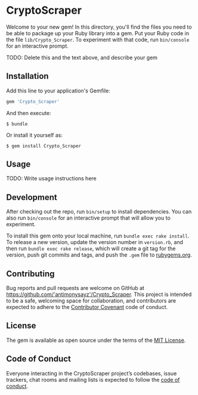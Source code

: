 # CryptoScraper

Welcome to your new gem! In this directory, you'll find the files you need to be able to package up your Ruby library into a gem. Put your Ruby code in the file `lib/Crypto_Scraper`. To experiment with that code, run `bin/console` for an interactive prompt.

TODO: Delete this and the text above, and describe your gem

## Installation

Add this line to your application's Gemfile:

```ruby
gem 'Crypto_Scraper'
```

And then execute:

    $ bundle

Or install it yourself as:

    $ gem install Crypto_Scraper

## Usage

TODO: Write usage instructions here

## Development

After checking out the repo, run `bin/setup` to install dependencies. You can also run `bin/console` for an interactive prompt that will allow you to experiment.

To install this gem onto your local machine, run `bundle exec rake install`. To release a new version, update the version number in `version.rb`, and then run `bundle exec rake release`, which will create a git tag for the version, push git commits and tags, and push the `.gem` file to [rubygems.org](https://rubygems.org).

## Contributing

Bug reports and pull requests are welcome on GitHub at https://github.com/'antimonysayz'/Crypto_Scraper. This project is intended to be a safe, welcoming space for collaboration, and contributors are expected to adhere to the [Contributor Covenant](http://contributor-covenant.org) code of conduct.

## License

The gem is available as open source under the terms of the [MIT License](https://opensource.org/licenses/MIT).

## Code of Conduct

Everyone interacting in the CryptoScraper project’s codebases, issue trackers, chat rooms and mailing lists is expected to follow the [code of conduct](https://github.com/'antimonysayz'/Crypto_Scraper/blob/master/CODE_OF_CONDUCT.md).
